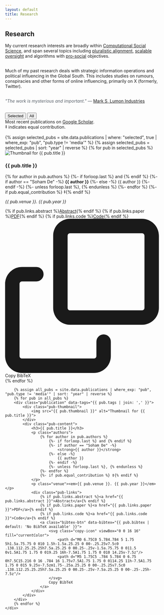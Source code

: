 ```yaml
---
layout: default
title: Research
---
```


## Research

 My current research interests are broadly within <a href="https://www.science.org/doi/10.1126/science.1167742">Computational Social Science</a>, and span several topics including <a href="https://dl.acm.org/doi/10.5555/3692070.3693952">pluralistic alignment</a>, <a href="https://arxiv.org/pdf/1606.06565">scalable oversight</a> and algorithms with <a href="https://humancompatible.ai/news/2024/01/18/the-prosocial-ranking-challenge-60000-in-prizes-for-better-social-media-algorithms/">pro-social</a> objectives.<br/><br/>

 Much of my past research deals with strategic information operations and political influencing in the Global South. This includes studies on rumours, conspiracies and other forms of online influencing, primarily on X (formerly, Twitter).<br/><br/>


<p style="font-style: italic; color: #586069; margin-bottom: 30px;">
    "The work is mysterious and important." — <a href="https://www.imdb.com/title/tt11280740/" style="font-style: normal;">Mark S, Lumon Industries</a>
</p>

<div class="tab-container">
    <button class="tab-button active" data-tab="selected">Selected</button>
    <button class="tab-button" data-tab="all">All</button>
</div>
Most recent publications on <a href="#">Google Scholar</a>. <br/>
‡ indicates equal contribution. <br/> <br/>

<div id="selected" class="tab-content active">
    {% assign selected_pubs = site.data.publications | where: "selected", true | where_exp: "pub", "pub.type != 'media'" %}
    {% assign selected_pubs = selected_pubs | sort: "year" | reverse %}
    {% for pub in selected_pubs %}
        <div class="publication">
            <div class="pub-thumbnail">
                <img src="{{ pub.thumbnail }}" alt="Thumbnail for {{ pub.title }}">
            </div>
            <div class="pub-content">
                <h3>{{ pub.title }}</h3>
                <p class="authors">
                    {% for author in pub.authors %}
                        {%- if forloop.last %} and {% endif %}
                        {%- if author == "Soham De" -%}
                            <strong>{{ author }}</strong>
                        {%- else -%}
                            {{ author }}
                        {%- endif -%}
                        {%- unless forloop.last %}, {% endunless %}
                    {%- endfor %}
                    {%- if pub.equal_contribution %} ‡{% endif %}
                </p>
                <p class="venue"><em>{{ pub.venue }}. {{ pub.year }}</em></p>
                <div class="pub-links">
                    {% if pub.links.abstract %}<a href="{{ pub.links.abstract }}">Abstract</a>{% endif %}
                    {% if pub.links.paper %}<a href="{{ pub.links.paper }}">PDF</a>{% endif %}
                    {% if pub.links.code %}<a href="{{ pub.links.code }}">Code</a>{% endif %}
                    <a class="bibtex-btn" data-bibtex="{{ pub.bibtex | default: 'No BibTeX available' }}">
                        <svg class="copy-icon" viewBox="0 0 16 16" fill="currentColor">
                            <path d="M0 6.75C0 5.784.784 5 1.75 5h1.5a.75.75 0 010 1.5h-1.5a.25.25 0 00-.25.25v7.5c0 .138.112.25.25.25h7.5a.25.25 0 00.25-.25v-1.5a.75.75 0 011.5 0v1.5A1.75 1.75 0 019.25 16h-7.5A1.75 1.75 0 010 14.25v-7.5z"/>
                            <path d="M5 1.75C5 .784 5.784 0 6.75 0h7.5C15.216 0 16 .784 16 1.75v7.5A1.75 1.75 0 0114.25 11h-7.5A1.75 1.75 0 015 9.25v-7.5zm1.75-.25a.25.25 0 00-.25.25v7.5c0 .138.112.25.25.25h7.5a.25.25 0 00.25-.25v-7.5a.25.25 0 00-.25-.25h-7.5z"/>
                        </svg>
                        Copy BibTeX
                    </a>
                </div>
            </div>
        </div>
    {% endfor %}
</div>

<div id="all" class="tab-content">
    <div class="publications-main">
        
        {% assign all_pubs = site.data.publications | where_exp: "pub", "pub.type != 'media'" | sort: "year" | reverse %}
        {% for pub in all_pubs %}
        <div class="publication" data-tags="{{ pub.tags | join: ',' }}">
            <div class="pub-thumbnail">
                <img src="{{ pub.thumbnail }}" alt="Thumbnail for {{ pub.title }}">
            </div>
            <div class="pub-content">
                <h3>{{ pub.title }}</h3>
                <p class="authors">
                    {% for author in pub.authors %}
                        {%- if forloop.last %} and {% endif %}
                        {%- if author == "Soham De" -%}
                            <strong>{{ author }}</strong>
                        {%- else -%}
                            {{ author }}
                        {%- endif -%}
                        {%- unless forloop.last %}, {% endunless %}
                    {%- endfor %}
                    {%- if pub.equal_contribution %} ‡{% endif %}
                </p>
                <p class="venue"><em>{{ pub.venue }}. {{ pub.year }}</em></p>
                <div class="pub-links">
                    {% if pub.links.abstract %}<a href="{{ pub.links.abstract }}">Abstract</a>{% endif %}
                    {% if pub.links.paper %}<a href="{{ pub.links.paper }}">PDF</a>{% endif %}
                    {% if pub.links.code %}<a href="{{ pub.links.code }}">Code</a>{% endif %}
                    <a class="bibtex-btn" data-bibtex="{{ pub.bibtex | default: 'No BibTeX available' }}">
                        <svg class="copy-icon" viewBox="0 0 16 16" fill="currentColor">
                            <path d="M0 6.75C0 5.784.784 5 1.75 5h1.5a.75.75 0 010 1.5h-1.5a.25.25 0 00-.25.25v7.5c0 .138.112.25.25.25h7.5a.25.25 0 00.25-.25v-1.5a.75.75 0 011.5 0v1.5A1.75 1.75 0 019.25 16h-7.5A1.75 1.75 0 010 14.25v-7.5z"/>
                            <path d="M5 1.75C5 .784 5.784 0 6.75 0h7.5C15.216 0 16 .784 16 1.75v7.5A1.75 1.75 0 0114.25 11h-7.5A1.75 1.75 0 015 9.25v-7.5zm1.75-.25a.25.25 0 00-.25.25v7.5c0 .138.112.25.25.25h7.5a.25.25 0 00.25-.25v-7.5a.25.25 0 00-.25-.25h-7.5z"/>
                        </svg>
                        Copy BibTeX
                    </a>
                </div>
            </div>
        </div>
        {% endfor %}
    </div>
</div> 